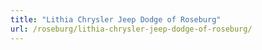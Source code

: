 ```yaml
---
title: "Lithia Chrysler Jeep Dodge of Roseburg"
url: /roseburg/lithia-chrysler-jeep-dodge-of-roseburg/
---
```

